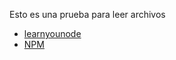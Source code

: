Esto es una prueba para leer archivos
* [learnyounode](https://github.com/hola-workshopper/learnyounode)
* [NPM](https://docs.npmjs.com/getting-started/what-is-npm)